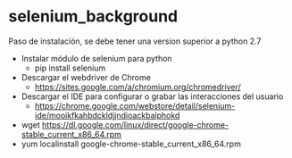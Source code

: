 # selenium_background


Paso de instalación, se debe tener una version superior a python 2.7

* Instalar módulo de selenium para python
    * pip install selenium
* Descargar el  webdriver de Chrome
    * https://sites.google.com/a/chromium.org/chromedriver/
* Descargar el IDE para configurar o grabar las interacciones del usuario
    * https://chrome.google.com/webstore/detail/selenium-ide/mooikfkahbdckldjjndioackbalphokd
*  wget https://dl.google.com/linux/direct/google-chrome-stable_current_x86_64.rpm
*   yum localinstall google-chrome-stable_current_x86_64.rpm
